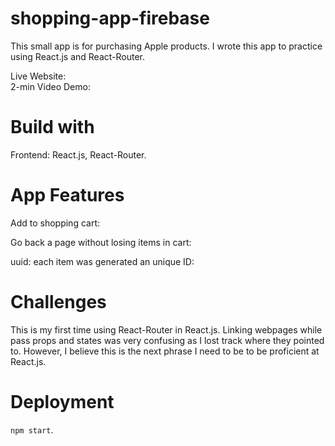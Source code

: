# shopping-app-firebase
This small app is for purchasing Apple products. I wrote this app to practice using React.js and React-Router. 

Live Website:  
2-min Video Demo:  

# Build with 
Frontend: React.js, React-Router. 

# App Features
Add to shopping cart:  

Go back a page without losing items in cart:   

uuid: each item was generated an unique ID:  

# Challenges
This is my first time using React-Router in React.js. Linking webpages while pass props and states was very confusing as I lost track where they pointed to. However, I believe this is the next phrase I need to be to be proficient at React.js.  

# Deployment
`npm start`. 
